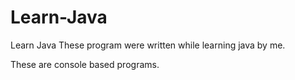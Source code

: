 # Learn-Java
Learn Java These program were written while learning java by me.

These are console based programs.


